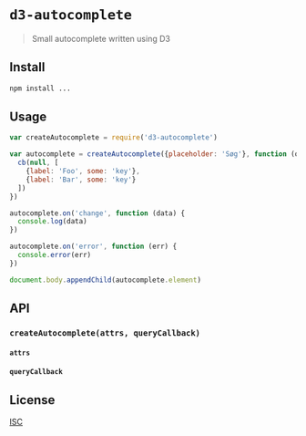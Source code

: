 # `d3-autocomplete`

> Small autocomplete written using D3

## Install

```sh
npm install ...
```

## Usage

```js
var createAutocomplete = require('d3-autocomplete')

var autocomplete = createAutocomplete({placeholder: 'Søg'}, function (query, cb) {
  cb(null, [
    {label: 'Foo', some: 'key'},
    {label: 'Bar', some: 'key'}
  ])
})

autocomplete.on('change', function (data) {
  console.log(data)
})

autocomplete.on('error', function (err) {
  console.error(err)
})

document.body.appendChild(autocomplete.element)

```

## API

### `createAutocomplete(attrs, queryCallback)`

#### `attrs`

#### `queryCallback`

## License

[ISC](LICENSE.md)
